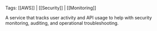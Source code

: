 
Tags: [[AWS]] | [[Security]] | [[Monitoring]]

A service that tracks user activity and API usage to help with security monitoring, auditing, and operational troubleshooting.

